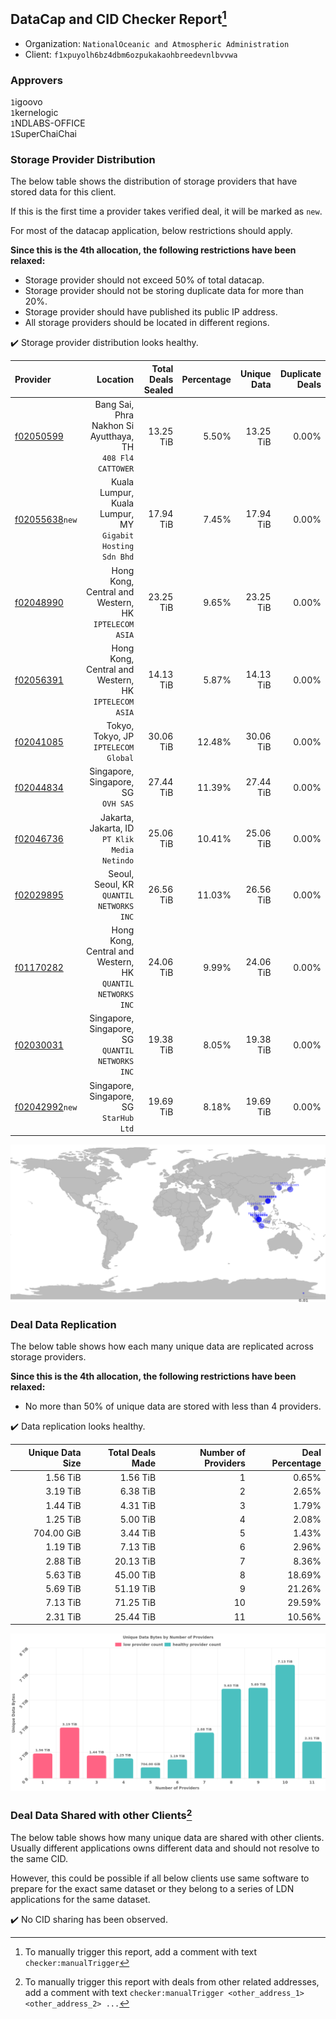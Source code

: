 ## DataCap and CID Checker Report[^1]
 - Organization: `NationalOceanic and Atmospheric Administration`
 - Client: `f1xpuyolh6bz4dbm6ozpukakaohbreedevnlbvvwa`
### Approvers
`1`igoovo<br/>`1`kernelogic<br/>`1`NDLABS-OFFICE<br/>`1`SuperChaiChai

### Storage Provider Distribution
The below table shows the distribution of storage providers that have stored data for this client.

If this is the first time a provider takes verified deal, it will be marked as `new`.

For most of the datacap application, below restrictions should apply.

**Since this is the 4th allocation, the following restrictions have been relaxed:**
 - Storage provider should not exceed 50% of total datacap.
 - Storage provider should not be storing duplicate data for more than 20%.
 - Storage provider should have published its public IP address.
 - All storage providers should be located in different regions.

✔️ Storage provider distribution looks healthy.

| Provider                                                    |                                                      Location | Total Deals Sealed | Percentage | Unique Data | Duplicate Deals |
| :---------------------------------------------------------- | ------------------------------------------------------------: | -----------------: | ---------: | ----------: | --------------: |
| [f02050599](https://filfox.info/en/address/f02050599)       | Bang Sai, Phra Nakhon Si Ayutthaya, TH<br/>`408 Fl4 CATTOWER` |          13.25 TiB |      5.50% |   13.25 TiB |           0.00% |
| [f02055638](https://filfox.info/en/address/f02055638)`new`  |  Kuala Lumpur, Kuala Lumpur, MY<br/>`Gigabit Hosting Sdn Bhd` |          17.94 TiB |      7.45% |   17.94 TiB |           0.00% |
| [f02048990](https://filfox.info/en/address/f02048990)       |       Hong Kong, Central and Western, HK<br/>`IPTELECOM ASIA` |          23.25 TiB |      9.65% |   23.25 TiB |           0.00% |
| [f02056391](https://filfox.info/en/address/f02056391)       |       Hong Kong, Central and Western, HK<br/>`IPTELECOM ASIA` |          14.13 TiB |      5.87% |   14.13 TiB |           0.00% |
| [f02041085](https://filfox.info/en/address/f02041085)       |                       Tokyo, Tokyo, JP<br/>`IPTELECOM Global` |          30.06 TiB |     12.48% |   30.06 TiB |           0.00% |
| [f02044834](https://filfox.info/en/address/f02044834)       |                        Singapore, Singapore, SG<br/>`OVH SAS` |          27.44 TiB |     11.39% |   27.44 TiB |           0.00% |
| [f02046736](https://filfox.info/en/address/f02046736)       |              Jakarta, Jakarta, ID<br/>`PT Klik Media Netindo` |          25.06 TiB |     10.41% |   25.06 TiB |           0.00% |
| [f02029895](https://filfox.info/en/address/f02029895)       |                   Seoul, Seoul, KR<br/>`QUANTIL NETWORKS INC` |          26.56 TiB |     11.03% |   26.56 TiB |           0.00% |
| [f01170282](https://filfox.info/en/address/f01170282)       | Hong Kong, Central and Western, HK<br/>`QUANTIL NETWORKS INC` |          24.06 TiB |      9.99% |   24.06 TiB |           0.00% |
| [f02030031](https://filfox.info/en/address/f02030031)       |           Singapore, Singapore, SG<br/>`QUANTIL NETWORKS INC` |          19.38 TiB |      8.05% |   19.38 TiB |           0.00% |
| [f02042992](https://filfox.info/en/address/f02042992)`new`  |                    Singapore, Singapore, SG<br/>`StarHub Ltd` |          19.69 TiB |      8.18% |   19.69 TiB |           0.00% |

<img src="https://raw.githubusercontent.com/data-preservation-programs/filplus-checker-assets/main/filecoin-project/filecoin-plus-large-datasets/issues/1651/1678687788977.png"/>

### Deal Data Replication
The below table shows how each many unique data are replicated across storage providers.


**Since this is the 4th allocation, the following restrictions have been relaxed:**
- No more than 50% of unique data are stored with less than 4 providers.

✔️ Data replication looks healthy.

| Unique Data Size | Total Deals Made | Number of Providers | Deal Percentage |
| ---------------: | ---------------: | ------------------: | --------------: |
|         1.56 TiB |         1.56 TiB |                   1 |           0.65% |
|         3.19 TiB |         6.38 TiB |                   2 |           2.65% |
|         1.44 TiB |         4.31 TiB |                   3 |           1.79% |
|         1.25 TiB |         5.00 TiB |                   4 |           2.08% |
|       704.00 GiB |         3.44 TiB |                   5 |           1.43% |
|         1.19 TiB |         7.13 TiB |                   6 |           2.96% |
|         2.88 TiB |        20.13 TiB |                   7 |           8.36% |
|         5.63 TiB |        45.00 TiB |                   8 |          18.69% |
|         5.69 TiB |        51.19 TiB |                   9 |          21.26% |
|         7.13 TiB |        71.25 TiB |                  10 |          29.59% |
|         2.31 TiB |        25.44 TiB |                  11 |          10.56% |

<img src="https://raw.githubusercontent.com/data-preservation-programs/filplus-checker-assets/main/filecoin-project/filecoin-plus-large-datasets/issues/1651/1678687789718.png"/>

### Deal Data Shared with other Clients[^3]
The below table shows how many unique data are shared with other clients.
Usually different applications owns different data and should not resolve to the same CID.

However, this could be possible if all below clients use same software to prepare for the exact same dataset or they belong to a series of LDN applications for the same dataset.

✔️ No CID sharing has been observed.

[^1]: To manually trigger this report, add a comment with text `checker:manualTrigger`

[^2]: Deals from those addresses are combined into this report as they are specified with `checker:manualTrigger`

[^3]: To manually trigger this report with deals from other related addresses, add a comment with text `checker:manualTrigger <other_address_1> <other_address_2> ...`

